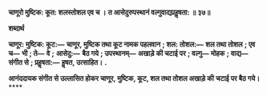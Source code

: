 **चाणूरो मुष्टिक: कूत: शलस्तोशल एव च ।** **त आसेदुरुपस्थानं वल्गुवाद्यप्रहॢषता: ॥ ३७॥** 

**शब्दार्थ** 

**चाणूर: मुष्टिक: कूट:—** **चाणूर, मुष्टिक तथा कूट नामक पहलवान** **; शल: तोशल:—** **शल तथा तोशल** **; एव च—** **भी** **; ते—** **वे** **;** **आसेदु:—** **बैठ गये** **; उपस्थानम्—** **अखाड़े की चटाई पर** **; वल्गु—** **मोहक** **; वाद्य—** **संगीत से** **; प्रहॢषता:—** **हॢषत, उत्साहित।** **.** 

**आनंददायक संगीत से उल्लासित होकर चाणूर, मुष्टिक, कूट, शल तथा तोशल अखाड़े की** **चटाई पर बैठ गये।** **** 